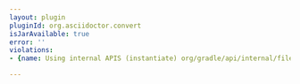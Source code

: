 ```yaml
---
layout: plugin
pluginId: org.asciidoctor.convert
isJarAvailable: true
error: ''
violations:
- {name: Using internal APIS (instantiate) org/gradle/api/internal/file/copy/CopySpecInternal}

---
```

